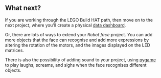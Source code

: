 ## What next?

If you are working through the LEGO Build HAT path, then move on to the next project, where you'll create a physical [data dashboard](projects.raspberrypi.org/en/projects/lego-data-dash).

Or, there are lots of ways to extend your *Robot face* project. You can add more objects that the face can recognise and add more expressions by altering the rotation of the motors, and the images displayed on the LED matrices.

There is also the possibility of adding sound to your project, using [pygame](https://www.pygame.org/wiki/GettingStarted) to play laughs, screams, and sighs when the face recognises different objects.





